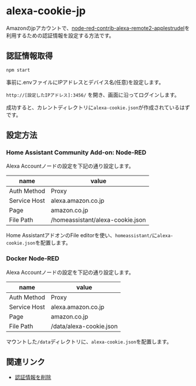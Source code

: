 # alexa-cookie-jp

Amazonのjpアカウントで、[node-red-contrib-alexa-remote2-applestrudel](https://github.com/bbindreiter/node-red-contrib-alexa-remote2-applestrudel)を利用するための認証情報を設定する方法です。

## 認証情報取得

```sh
npm start
```

事前に.envファイルにIPアドレスとデバイス名(任意)を設定します。

`http://[設定したIPアドレス]:3456/` を開き、画面に沿ってログインします。

成功すると、カレントディレクトリに`alexa-cookie.json`が作成されているはずです。

## 設定方法

### Home Assistant Community Add-on: Node-RED

Alexa Accountノードの設定を下記の通り設定します。

| name         | value                            |
| ------------ | -------------------------------- |
| Auth Method  | Proxy                            |
| Service Host | alexa.amazon.co.jp               |
| Page         | amazon.co.jp                     |
| File Path    | /homeassistant/alexa-cookie.json |

Home AssistantアドオンのFile editorを使い、`homeassistant/`に`alexa-cookie.json`を配置します。

### Docker Node-RED

Alexa Accountノードの設定を下記の通り設定します。

| name         | value                            |
| ------------ | -------------------------------- |
| Auth Method  | Proxy                            |
| Service Host | alexa.amazon.co.jp               |
| Page         | amazon.co.jp                     |
| File Path    | /data/alexa-cookie.json          |

マウントした`/data`ディレクトリに、`alexa-cookie.json`を配置します。

## 関連リンク

- [認証情報を削除](https://www.amazon.co.jp/hz/mycd/digital-console/devicedetails?deviceFamily=ALEXA_APP)
